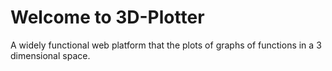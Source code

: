 # Welcome to 3D-Plotter
A widely functional web platform that the plots of graphs of functions in a 3 dimensional space. 

